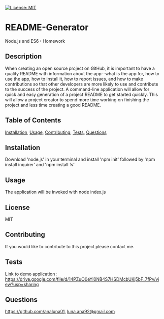 [![License: MIT](https://img.shields.io/badge/License-MIT-yellow.svg)](https://opensource.org/licenses/MIT)

# README-Generator
Node.js and ES6+ Homework
## Description
When creating an open source project on GitHub, it is important to have a quality README with information about the app--what is the app for, how to use the app, how to install it, how to report issues, and how to make contributions so that other developers are more likely to use and contribute to the success of the project. A command-line application will allow for quick and easy generation of a project README to get started quickly. This will allow a project creator to spend more time working on finishing the project and less time creating a good README.
## Table of Contents
[Installation](#installation), [Usage](#usage), [Contributing](#contributing), [Tests](#tests), [Questions](#questions)
## Installation
Download 'node.js' in your terminal and install 'npm init' followed by 'npm install inquirer' and 'npm install fs'
## Usage
The application will be invoked with node index.js
## License
MIT
## Contributing
If you would like to contribute to this project please contact me.
## Tests
Link to demo application : https://drive.google.com/file/d/14PZuO0eYl0NB4S7HSDMcbUKj5bF_7fPv/view?usp=sharing

## Questions
https://github.com/analuna01,
luna.ana92@gmail.com

